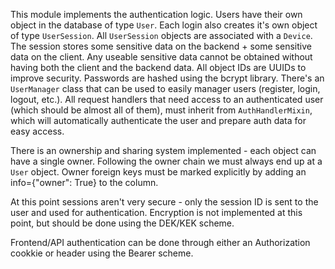 This module implements the authentication logic.
Users have their own object in the database of type `User`.
Each login also creates it's own object of type `UserSession`.
All `UserSession` objects are associated with a `Device`.
The session stores some sensitive data on the backend + some sensitive data on the client. Any useable sensitive data cannot be obtained without having both the client and the backend data.
All object IDs are UUIDs to improve security.
Passwords are hashed using the bcrypt library.
There's an `UserManager` class that can be used to easily manager users (register, login, logout, etc.).
All request handlers that need access to an authenticated user (which should be almost all of them), must inherit from `AuthHandlerMixin`, which will automatically authenticate the user and prepare auth data for easy access.

There is an ownership and sharing system implemented - each object can have a single owner. Following the owner chain we must always end up at a `User` object.
Owner foreign keys must be marked explicitly by adding an info={"owner": True} to the column.

At this point sessions aren't very secure - only the session ID is sent to the user and used for authentication.
Encryption is not implemented at this point, but should be done using the DEK/KEK scheme.

Frontend/API authentication can be done through either an Authorization cookkie or header using the Bearer scheme.

